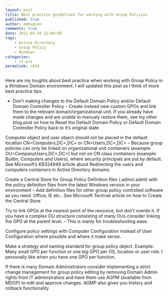 ```yaml
---
layout: post
title: Best practice guidelines for working with Group Policies
published: true
author: kmhuglen
comments: true
date: 2011-04-29 12:04:08
tags:
    - Active Directory
    - Group Policy
    - Windows
categories:
    - it-pro
permalink: /834
---
```

Here are my toughts about best practice when working with Group Policy in a Windows Domain environment. I will updated this post as I think of more best practice tips.

  * 
      Don’t making changes to the Default Domain Policy and/or Default Domain Controller Policy &#8211; Create instead new custom GPOs and link them to the relevant domain/organizational unit. If you already have made changes and are unable to manualy restore them, see my other blog post on how to Reset the Default Domain Policy or Default Domain Controller Policy back to it’s original state 
    


  Computer object and user object should not be placed in the default location CN=Computers,DC=,DC= or CN=Users,DC=,DC= – Because group policies can only be linked on organizational unit containers (example: OU=CompanyUsers,DC=,DC=) but not on CN class containers (example: Builtin, Computers and Users), where security principals are put by default. See Microsoft’s KB324949 article about Redirecting the users and computers containers in Active Directory domains


  Create a Central Store for Group Policy Definition files (.admx/.adml) with the policy definition files from the latest Windows version in your environment – Add definition files for other group policy controlled software as you need. Office, IE etc.. See Microsoft Technet article on how to Create the Central Store


  Try to link GPOs at the nearest point of the resource, but don’t overdo it. If you have a complex OU structure consisting of many OUs consider linking the GPO at the parent level. – This is manly for troubleshooting ease.


  Configure policy settings with Computer Configuration instead of User Configuration where possible and where it make sense.


  Make a strategy and naming standard for group policy object. Example: Many small GPO per function or one big GPO per OS, location or user role. I personally like when you have one GPO per function.


  If there is many Domain Administrators consider implementing a strict change management for group policy editing by removing Domain Admin rights from IT administrators and have them use AGPM (available from MDOP) to edit and approve changes. AGMP also gives you history and rollback functionality
